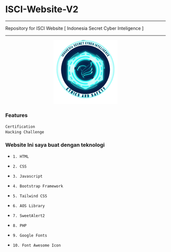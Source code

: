 # ISCI-Website-V2
<hr>
Repository for ISCI Website [ Indonesia Secret Cyber Inteligence ]
<hr>

<center>
<img src="assets/img/isci.png" style="width: 200px;">
</center>

### Features
```Certification```
<br>
```Hacking Challenge```


### Website Ini saya buat dengan teknologi 

- ```1. HTML```
- ```2. CSS```

- ```3. Javascript```

- ```4. Bootstrap Framework```

- ```5. Tailwind CSS```

- ```6. AOS Library```

- ```7. SweetAlert2```

- ```8. PHP```

- ```9. Google Fonts```

- ```10. Font Awesome Icon```
